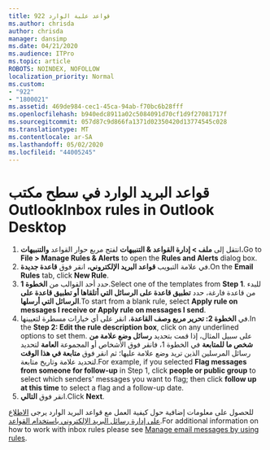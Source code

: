 ```yaml
---
title: 922 قواعد علبة الوارد
ms.author: chrisda
author: chrisda
manager: dansimp
ms.date: 04/21/2020
ms.audience: ITPro
ms.topic: article
ROBOTS: NOINDEX, NOFOLLOW
localization_priority: Normal
ms.custom:
- "922"
- "1800021"
ms.assetid: 469de984-cec1-45ca-94ab-f70bc6b28fff
ms.openlocfilehash: b940edc8911a02c5084091d70cf1d9f27081717f
ms.sourcegitcommit: 057d87c9d866fa1371d02350420d13774545c028
ms.translationtype: MT
ms.contentlocale: ar-SA
ms.lasthandoff: 05/02/2020
ms.locfileid: "44005245"
---
```

# <a name="inbox-rules-in-outlook-desktop"></a><span data-ttu-id="c4831-102">قواعد البريد الوارد في سطح مكتب Outlook</span><span class="sxs-lookup"><span data-stu-id="c4831-102">Inbox rules in Outlook Desktop</span></span>

1. <span data-ttu-id="c4831-103">انتقل إلى **ملف > إدارة القواعد & التنبيهات** لفتح مربع حوار القواعد **والتنبيهات.**</span><span class="sxs-lookup"><span data-stu-id="c4831-103">Go to **File > Manage Rules & Alerts** to open the **Rules and Alerts** dialog box.</span></span>
2. <span data-ttu-id="c4831-104">في علامة التبويب **قواعد البريد الإلكتروني،** انقر فوق **قاعدة جديدة**.</span><span class="sxs-lookup"><span data-stu-id="c4831-104">On the **Email Rules** tab, click **New Rule**.</span></span>
3. <span data-ttu-id="c4831-105">حدد أحد القوالب من **الخطوة 1**.</span><span class="sxs-lookup"><span data-stu-id="c4831-105">Select one of the templates from **Step 1**.</span></span> <span data-ttu-id="c4831-106">للبدء من قاعدة فارغة، حدد **تطبيق قاعدة على الرسائل التي أتلقاها أو تطبيق قاعدة على الرسائل التي أرسلها**.</span><span class="sxs-lookup"><span data-stu-id="c4831-106">To start from a blank rule, select **Apply rule on messages I receive or Apply rule on messages I send**.</span></span>
4. <span data-ttu-id="c4831-107">في **الخطوة 2: تحرير مربع وصف القاعدة**، انقر على أي خيارات مسطرة لتعيينها.</span><span class="sxs-lookup"><span data-stu-id="c4831-107">In the **Step 2: Edit the rule description box**, click on any underlined options to set them.</span></span> <span data-ttu-id="c4831-108">على سبيل المثال، إذا قمت بتحديد **رسائل وضع علامة من شخص ما للمتابعة** في الخطوة 1، فانقر فوق الأشخاص أو المجموعة **العامة** لتحديد رسائل المرسلين الذين تريد وضع علامة عليها؛ ثم انقر فوق **متابعة في هذا الوقت** لتحديد علامة وتاريخ متابعة.</span><span class="sxs-lookup"><span data-stu-id="c4831-108">For example, if you selected **Flag messages from someone for follow-up** in Step 1, click **people or public group** to select which senders' messages you want to flag; then click **follow up at this time** to select a flag and a follow-up date.</span></span>
5. <span data-ttu-id="c4831-109">انقر فوق **التالي**.</span><span class="sxs-lookup"><span data-stu-id="c4831-109">Click **Next**.</span></span>

<span data-ttu-id="c4831-110">للحصول على معلومات إضافية حول كيفية العمل مع قواعد البريد الوارد يرجى [الاطلاع على إدارة رسائل البريد الإلكتروني باستخدام القواعد](https://support.office.com/article/manage-email-messages-by-using-rules-c24f5dea-9465-4df4-ad17-a50704d66c59).</span><span class="sxs-lookup"><span data-stu-id="c4831-110">For additional information on how to work with inbox rules please see [Manage email messages by using rules](https://support.office.com/article/manage-email-messages-by-using-rules-c24f5dea-9465-4df4-ad17-a50704d66c59).</span></span>
